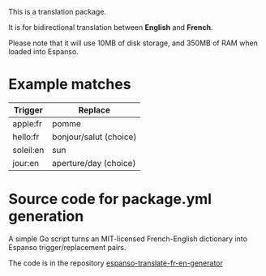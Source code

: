 This is a translation package.

It is for bidirectional translation between **English** and **French**.

Please note that it will use 10MB of disk storage, and 350MB of RAM when loaded into Espanso.

# Example matches
| Trigger    | Replace                |
|------------|------------------------|
| apple:fr   | pomme                  |
| hello:fr   | bonjour/salut (choice) |
| soleil:en  | sun                    |
| jour:en    | aperture/day (choice)  |

# Source code for package.yml generation

A simple Go script turns an MIT-licensed French-English dictionary into Espanso trigger/replacement pairs.

The code is in the repository [espanso-translate-fr-en-generator](https://github.com/IdiosApps/espanso-translate-fr-en-generator)